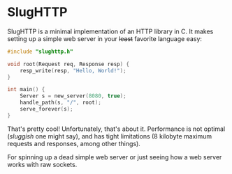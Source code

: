 # SlugHTTP

SlugHTTP is a minimal implementation of an HTTP library in C. It makes setting
up a simple web server in your ~~least~~ favorite language easy:

```c
#include "slughttp.h"

void root(Request req, Response resp) {
	resp_write(resp, "Hello, World!");
}

int main() {
	Server s = new_server(8080, true);
	handle_path(s, "/", root);
	serve_forever(s);
}
```

That's pretty cool! Unfortunately, that's about it. Performance is not optimal
(_sluggish_ one might say), and has tight limitations (8 kilobyte maximum
requests and responses, among other things).

For spinning up a dead simple web server or just seeing how a web server works
with raw sockets.
